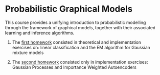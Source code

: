 # Probabilistic Graphical Models
This course provides a unifying introduction to probabilistic modelling through the framework of graphical models, together with their associated learning and inference algorithms.

1. The [first homework](homework-1) consisted in theoretical and implementation exercises on: linear classification and the EM algorithm for Gaussian mixture models

2. The [second homework](homework-2) consisted only in implementation exercises: Gaussian Processes and Importance Weighted Autoencoders